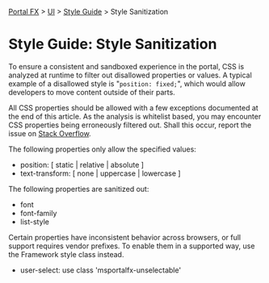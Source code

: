 <properties title="" pageTitle="Style Sanitization" description="" authors="" />

[Portal FX](/documentation/sections/portalfx) > [UI](/documentation/sections/portalfx#ui) > [Style Guide](/documentation/articles/portalfx-style-guide) > Style Sanitization

# Style Guide: Style Sanitization

To ensure a consistent and sandboxed experience in the portal, CSS is analyzed at runtime to filter out disallowed properties or values. A typical example of a disallowed style is "`position: fixed;`", which would allow developers to move content outside of their parts.

All CSS properties should be allowed with a few exceptions documented at the end of this article. As the analysis is whitelist based, you may encounter CSS properties being erroneously filtered out. Shall this occur, report the issue on [Stack Overflow](https://stackoverflow.microsoft.com/).

The following properties only allow the specified values:

* position: [ static | relative | absolute ]
* text-transform: [ none | uppercase | lowercase ]

The following properties are sanitized out:

* font
* font-family
* list-style

Certain properties have inconsistent behavior across browsers, or full support requires vendor prefixes. To enable them in a supported way, use the Framework style class instead.

* user-select: use class 'msportalfx-unselectable'
